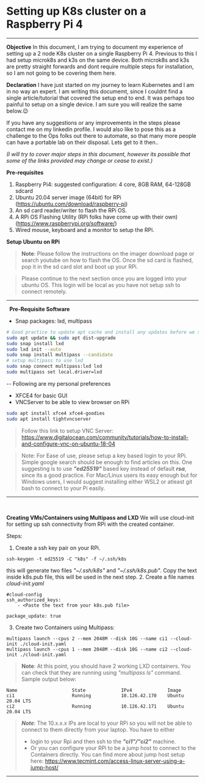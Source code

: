 Setting up K8s cluster on a Raspberry Pi 4
============
----

**Objective**
In this document, I am trying to document my experience of setting up a 2 node K8s cluster on a single Raspberry Pi 4. Previous to this I had setup microk8s and k3s on the same device. Both microk8s and k3s are pretty straight forwards and dont require multiple steps for installation, so I am not going to be covering them here.

**Declaration**
I have just started on my journey to learn Kubernetes and I am in no way an expert. I am writing this documemt, since I couldnt find a single article/tutorial that covered the setup end to end. It was perhaps too painful to setup on a single device. I am sure you will realize the same below.😉 

If you have any suggestions or any improvements in the steps please contact me on my linkedin profile. I would also like to pose this as a challenge to the Ops folks out there to automate, so that many more people can have a portable lab on their disposal. Lets get to it then..

*(I will try to cover major steps in this document, however its possible that some of the links provided may change or cease to exist.)*

**Pre-requisites**
1. Raspberry Pi4: suggested configuration: 4 core, 8GB RAM, 64-128GB sdcard
2. Ubuntu 20.04 server image (64bit) for RPi 
   (https://ubuntu.com/download/raspberry-pi) 
3. An sd card reader/writer to flash the RPi OS.
4. A RPi OS Flashing Utility (RPi folks have come up with their own)
    (https://www.raspberrypi.org/software/)
5. Wired mouse, keyboard and a monitor to setup the RPi.

**Setup Ubuntu on RPi**
>**Note**: Please follow the instructions on the imager download page or search youtube on how to flash the OS. Once the sd card is flashed, pop it in the sd card slot and boot up your RPi.

> Please continue to the next section once you are logged into your ubuntu OS. This login will be local as you have not setup ssh to connect remotely.
----
&nbsp;
**Pre-Requisite Software**
* Snap packages: lxd, multipass
~~~bash
# Good practice to update apt cache and install any updates before we start
sudo apt update && sudo apt dist-upgrade
sudo snap install lxd
sudo lxd init --auto
sudo snap install multipass --candidate
# setup multipass to use lxd
sudo snap connect multipass:lxd lxd
sudo multipass set local.driver=lxd
~~~
-- Following are my personal preferences
* XFCE4 for basic GUI
* VNCServer to be able to view browser on RPi
~~~bash
sudo apt install xfce4 xfce4-goodies
sudo apt install tightvncserver
~~~
> Follow this link to setup VNC Server: https://www.digitalocean.com/community/tutorials/how-to-install-and-configure-vnc-on-ubuntu-18-04

>Note: For Ease of use, please setup a key based login to your RPi. Simple google search should be enough to find articles on this. One suggesting is to use ***"ed25519"*** based key instead of default ***rsa***, since its a good practice. 
>For Mac/Linux users its easy enough but for Windows users, I would suggest installing either WSL2 or atleast git bash to connect to your Pi easily.
---
&nbsp;

**Creating VMs/Containers using Multipass and LXD**
We will use cloud-init for setting up ssh connectivity from RPi with the created container.

Steps:
1. Create a ssh key pair on your RPi.
~~~
ssh-keygen -t ed25519 -C "k8s" -f ~/.ssh/k8s
~~~
this will generate two files *"~/.ssh/k8s"* and *"~/.ssh/k8s.pub"*. Copy the text inside k8s.pub file, this will be used in the next step.
2. Create a file names *cloud-init.yaml*
~~~
#cloud-config
ssh_authorized_keys:
    - <Paste the text from your k8s.pub file>

package_update: true
~~~
3. Create two Containers using Multipass:
~~~
multipass launch --cpus 2 --mem 2048M --disk 10G --name ci1 --cloud-init ./cloud-init.yaml
multipass launch --cpus 1 --mem 2048M --disk 10G --name ci2 --cloud-init ./cloud-init.yaml
~~~

>**Note**: At this point, you should have 2 working LXD containers. You can check that they are running using *"multipass ls"* command. Sample output below:
~~~
Name                    State             IPv4             Image
ci1                     Running           10.126.42.170    Ubuntu 20.04 LTS
ci2                     Running           10.126.42.171    Ubuntu 20.04 LTS
~~~
>***Note***: The 10.x.x.x IPs are local to your RPi so you will not be able to connect to them directly from your laptop.
>You have to either 
> * login to your Rpi and then ssh to the ***"ci1"/"ci2"*** machine. 
> * Or you can configure your RPi to be a jump host to connect to the Containers directly. You can find more about jump host setup here: https://www.tecmint.com/access-linux-server-using-a-jump-host/
---










